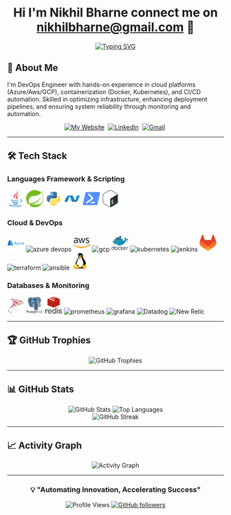 <div align="center">
  
# Hi I'm Nikhil Bharne connect me on nikhilbharne@gmail.com 👋

[![Typing SVG](https://readme-typing-svg.herokuapp.com?font=Fira+Code&pause=1000&color=2E9EF7&center=true&vCenter=true&width=435&lines=Cloud+Engineer;DevOps+%26+Platform+Engineer;6.5%2B+Years+of+Experience;Mastering+Containerized+Solutions)](https://git.io/typing-svg)

</div>

## 🚀 About Me

I'm DevOps Engineer with hands-on experience in cloud platforms (Azure/Aws/GCP), containerization (Docker, Kubernetes), and CI/CD automation. Skilled in optimizing infrastructure, enhancing deployment pipelines, and ensuring system reliability through monitoring and automation.

<p align="center"> 
<a href="https://nikhilbharne.online/"><img src="https://img.shields.io/badge/Website-46a2f1?style=for-the-badge&logo=Google-Chrome&logoColor=white" alt="My Website"/></a>&nbsp;
<a href="https://www.linkedin.com/in/nikhil-bharne/"><img src="https://img.shields.io/badge/linkedin-%230077B5.svg?&style=for-the-badge&logo=linkedin&logoColor=white" alt="LinkedIn" /></a>&nbsp;
<a href="mailto:nikhilbharne@gmail.com"><img src="https://img.shields.io/badge/gmail-%23D14836.svg?&style=for-the-badge&logo=gmail&logoColor=white" alt="Gmail"/></a>&nbsp;
</p>

---

## 🛠️ Tech Stack

### **Languages Framework & Scripting**
<p align="left">
  <img src="https://raw.githubusercontent.com/devicons/devicon/master/icons/java/java-original.svg" alt="java" width="40" height="40"/>
  <img src="https://raw.githubusercontent.com/devicons/devicon/master/icons/spring/spring-original.svg" alt="spring" width="40" height="40"/>
  <img src="https://raw.githubusercontent.com/devicons/devicon/master/icons/python/python-original.svg" alt="python" width="40" height="40"/>
  <img src="https://raw.githubusercontent.com/devicons/devicon/master/icons/dot-net/dot-net-original.svg" alt=".NET" width="40" height="40"/>
  <img src="https://raw.githubusercontent.com/devicons/devicon/master/icons/powershell/powershell-original.svg" alt="powershell" width="40" height="40"/>
  <img src="https://raw.githubusercontent.com/devicons/devicon/master/icons/bash/bash-original.svg" alt="bash" width="40" height="40"/>
  
</p>

### **Cloud & DevOps**
<p align="left">
  <img src="https://raw.githubusercontent.com/devicons/devicon/master/icons/azure/azure-original-wordmark.svg" alt="azure" width="40" height="40"/>
  <img src="https://www.svgrepo.com/download/448307/azure-devops.svg" alt="azure devops" width="40" height="40"/>
  <img src="https://raw.githubusercontent.com/devicons/devicon/master/icons/amazonwebservices/amazonwebservices-original-wordmark.svg" alt="aws" width="40" height="40"/>
  <img src="https://www.vectorlogo.zone/logos/google_cloud/google_cloud-icon.svg" alt="gcp" width="40" height="40"/>
  <img src="https://raw.githubusercontent.com/devicons/devicon/master/icons/docker/docker-original-wordmark.svg" alt="docker" width="40" height="40"/>
  <img src="https://www.vectorlogo.zone/logos/kubernetes/kubernetes-icon.svg" alt="kubernetes" width="40" height="40"/>
  <img src="https://www.vectorlogo.zone/logos/jenkins/jenkins-icon.svg" alt="jenkins" width="40" height="40"/>
  <img src="https://raw.githubusercontent.com/devicons/devicon/master/icons/gitlab/gitlab-original.svg" alt="gitlab" width="40" height="40"/>
  <img src="https://www.vectorlogo.zone/logos/terraformio/terraformio-icon.svg" alt="terraform" width="40" height="40"/>
  <img src="https://www.vectorlogo.zone/logos/ansible/ansible-icon.svg" alt="ansible" width="40" height="40"/>
  <img src="https://raw.githubusercontent.com/devicons/devicon/master/icons/linux/linux-original.svg" alt="linux" width="40" height="40"/>
  
</p>

### **Databases & Monitoring**
<p align="left">
  <img src="https://raw.githubusercontent.com/devicons/devicon/master/icons/microsoftsqlserver/microsoftsqlserver-original.svg" alt="microsoft sql server" width="40" height="40"/>
  <img src="https://raw.githubusercontent.com/devicons/devicon/master/icons/postgresql/postgresql-original-wordmark.svg" alt="postgresql" width="40" height="40"/>
  <img src="https://raw.githubusercontent.com/devicons/devicon/master/icons/redis/redis-original-wordmark.svg" alt="redis" width="40" height="40"/>
  <img src="https://www.vectorlogo.zone/logos/prometheusio/prometheusio-icon.svg" alt="prometheus" width="40" height="40"/>
  <img src="https://www.vectorlogo.zone/logos/grafana/grafana-icon.svg" alt="grafana" width="40" height="40"/>
  <img src="https://www.svgrepo.com/show/448390/datadog.svg" alt="Datadog" width="40" height="40"/>
  <img src="https://logo.svgcdn.com/l/new-relic.svg" alt="New Relic" width="40" height="40"/>
</p>

---

## 🏆 GitHub Trophies

<div align="center">
  <!---<img src="https://github-profile-trophy.vercel.app/?username=nikhilbharne&theme=algolia" alt="GitHub Trophies" >--->
  <!--<img src="https://github-profile-trophy.vercel.app/?username=nikhilbharne&theme=tokyonight&no-frame=true&no-bg=true&margin-w=4" alt="GitHub Trophies">-->
  <img src="https://github-profile-trophy.vercel.app/?username=nikhilbharne&theme=gitdimmed&no-frame=true&no-bg=true&margin-w=4" alt="GitHub Trophies">
</div>

</div>

---

## 📊 GitHub Stats

<div align="center">
  <img src="https://github-readme-stats.vercel.app/api?username=nikhilbharne&show_icons=true&theme=tokyonight&hide_border=true&count_private=true" alt="GitHub Stats" height="165">
  <img src="https://github-readme-stats.vercel.app/api/top-langs/?username=nikhilbharne&layout=compact&theme=tokyonight&hide_border=true" alt="Top Languages" height="165">
</div>

<div align="center">
  <img src="https://github-readme-streak-stats.herokuapp.com/?user=nikhilbharne&theme=tokyonight&hide_border=true" alt="GitHub Streak" width="400">
</div>

---

## 📈 Activity Graph
<div align="center">
  <img src="https://github-readme-activity-graph.vercel.app/graph?username=nikhilbharne&theme=tokyo-night&hide_border=true" alt="Activity Graph">
</div>

---

<div align="center">
  
### 💡 "Automating Innovation, Accelerating Success" 

![Profile Views](https://komarev.com/ghpvc/?username=nikhilbharne&color=brightgreen&style=flat-square)
[![GitHub followers](https://img.shields.io/github/followers/nikhilbharne?label=Follow&style=social)](https://github.com/nikhilbharne)

</div>
